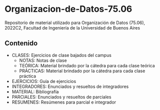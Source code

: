 # Organizacion-de-Datos-75.06
Repositorio de material utilizado para Organización de Datos (75.06), 2022C2, Facultad de Ingeniería de la Universidad de Buenos Aires

## Contenido
- CLASES: Ejercicios de clase bajados del campus
  - NOTAS: Notas de clase
  - TEÓRICA: Material brindado por la cátedra para cada clase teórica
  - PRÁCTICAS: Material brindado por la cátedra para cada clase práctica
- EJERCICIOS: Guía de ejercicios
- INTEGRADORES: Enunciados y resueltos de integradores
- MATERIAL: Bibliografía
- PARCIALES: Enunciados y resueltos de parciales
- RESUMENES: Resúmenes para parcial e integrador
